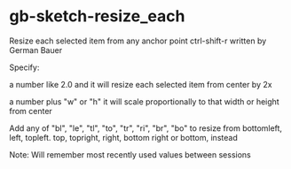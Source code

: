 # gb-sketch-resize_each
Resize each selected item from any anchor point
ctrl-shift-r
written by German Bauer

Specify:

a number like 2.0 and it will resize each selected item from center by 2x

a number plus "w" or "h" it will scale proportionally to that width or height from center


Add any of "bl", "le", "tl", "to", "tr", "ri", "br", "bo"  to resize from bottomleft, left, topleft. top, topright, right, bottom right or bottom, instead

Note: Will remember most recently used values between sessions
